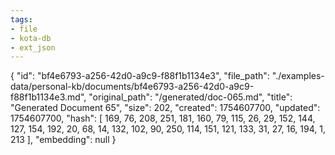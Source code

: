 ```yaml
---
tags:
- file
- kota-db
- ext_json
---
```

{
  "id": "bf4e6793-a256-42d0-a9c9-f88f1b1134e3",
  "file_path": "./examples-data/personal-kb/documents/bf4e6793-a256-42d0-a9c9-f88f1b1134e3.md",
  "original_path": "/generated/doc-065.md",
  "title": "Generated Document 65",
  "size": 202,
  "created": 1754607700,
  "updated": 1754607700,
  "hash": [
    169,
    76,
    208,
    251,
    181,
    160,
    79,
    115,
    26,
    29,
    152,
    144,
    127,
    154,
    192,
    20,
    68,
    14,
    132,
    102,
    90,
    250,
    114,
    151,
    121,
    133,
    31,
    27,
    16,
    194,
    1,
    213
  ],
  "embedding": null
}